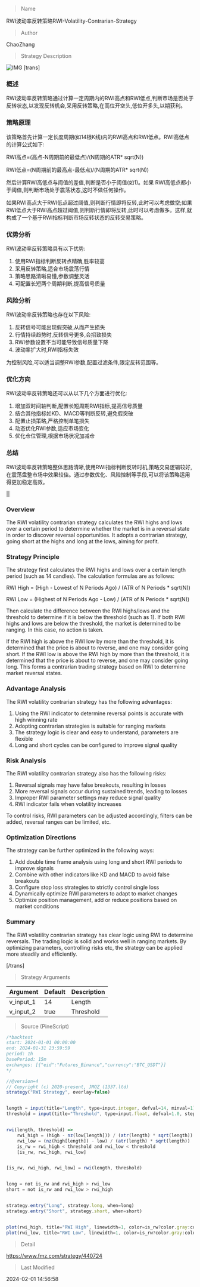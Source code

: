 
> Name

RWI波动率反转策略RWI-Volatility-Contrarian-Strategy

> Author

ChaoZhang

> Strategy Description

![IMG](https://www.fmz.com/upload/asset/172c13c696da25da589.png)
[trans]
### 概述

RWI波动率反转策略通过计算一定周期内的RWI高点和RWI低点,判断市场是否处于反转状态,以发现反转机会,采用反转策略,在高位开空头,低位开多头,以期获利。

### 策略原理  

该策略首先计算一定长度周期(如14根K线)内的RWI高点和RWI低点。RWI高低点的计算公式如下:

RWI高点=(高点-N周期前的最低点)/(N周期的ATR* sqrt(N))

RWI低点=(N周期前的最高点-最低点)/(N周期的ATR* sqrt(N))

然后计算RWI高低点与阈值的差值,判断是否小于阈值(如1)。如果 RWI高低点都小于阈值,则判断市场处于震荡状态,这时不做任何操作。

如果RWI高点大于RWI低点超过阈值,则判断行情即将反转,此时可以考虑做空;如果RWI低点大于RWI高点超过阈值,则判断行情即将反转,此时可以考虑做多。这样,就构成了一个基于RWI指标判断市场反转状态的反转交易策略。

### 优势分析

RWI波动率反转策略具有以下优势:

1. 使用RWI指标判断反转点精确,胜率较高
2. 采用反转策略,适合市场震荡行情
3. 策略思路清晰易懂,参数调整灵活
4. 可配置长短两个周期判断,提高信号质量

### 风险分析 

RWI波动率反转策略也存在以下风险:  

1. 反转信号可能出现假突破,从而产生损失
2. 行情持续趋势时,反转信号更多,会招致损失
3. RWI参数设置不当可能导致信号质量下降
4. 波动率扩大时,RWI指标失效

为控制风险,可以适当调整RWI参数,配置过滤条件,限定反转范围等。

### 优化方向  

RWI波动率反转策略还可以从以下几个方面进行优化:

1. 增加双时间轴判断,配置长短周期RWI指标,提高信号质量
2. 结合其他指标如KD、MACD等判断反转,避免假突破
3. 配置止损策略,严格控制单笔损失
4. 动态优化RWI参数,适应市场变化
5. 优化仓位管理,根据市场状况加减仓

### 总结  

RWI波动率反转策略整体思路清晰,使用RWI指标判断反转时机,策略交易逻辑较好,在震荡盘整市场中效果较佳。通过参数优化、风险控制等手段,可以将该策略运用得更加稳定高效。

||

### Overview  

The RWI volatility contrarian strategy calculates the RWI highs and lows over a certain period to determine whether the market is in a reversal state in order to discover reversal opportunities. It adopts a contrarian strategy, going short at the highs and long at the lows, aiming for profit.

### Strategy Principle

The strategy first calculates the RWI highs and lows over a certain length period (such as 14 candles). The calculation formulas are as follows:  

RWI High = (High - Lowest of N Periods Ago) / (ATR of N Periods * sqrt(N))

RWI Low = (Highest of N Periods Ago - Low) / (ATR of N Periods * sqrt(N))

Then calculate the difference between the RWI highs/lows and the threshold to determine if it is below the threshold (such as 1). If both RWI highs and lows are below the threshold, the market is determined to be ranging. In this case, no action is taken.  

If the RWI high is above the RWI low by more than the threshold, it is determined that the price is about to reverse, and one may consider going short. If the RWI low is above the RWI high by more than the threshold, it is determined that the price is about to reverse, and one may consider going long. This forms a contrarian trading strategy based on RWI to determine market reversal states.

### Advantage Analysis   

The RWI volatility contrarian strategy has the following advantages:

1. Using the RWI indicator to determine reversal points is accurate with high winning rate  
2. Adopting contrarian strategies is suitable for ranging markets
3. The strategy logic is clear and easy to understand, parameters are flexible
4. Long and short cycles can be configured to improve signal quality

### Risk Analysis

The RWI volatility contrarian strategy also has the following risks:

1. Reversal signals may have false breakouts, resulting in losses  
2. More reversal signals occur during sustained trends, leading to losses  
3. Improper RWI parameter settings may reduce signal quality
4. RWI indicator fails when volatility increases  

To control risks, RWI parameters can be adjusted accordingly, filters can be added, reversal ranges can be limited, etc.

### Optimization Directions   

The strategy can be further optimized in the following ways:  

1. Add double time frame analysis using long and short RWI periods to improve signals 
2. Combine with other indicators like KD and MACD to avoid false breakouts  
3. Configure stop loss strategies to strictly control single loss
4. Dynamically optimize RWI parameters to adapt to market changes
5. Optimize position management, add or reduce positions based on market conditions

### Summary   

The RWI volatility contrarian strategy has clear logic using RWI to determine reversals. The trading logic is solid and works well in ranging markets. By optimizing parameters, controlling risks etc, the strategy can be applied more steadily and efficiently.

[/trans]

> Strategy Arguments



|Argument|Default|Description|
|----|----|----|
|v_input_1|14|Length|
|v_input_2|true|Threshold|


> Source (PineScript)

``` javascript
/*backtest
start: 2024-01-01 00:00:00
end: 2024-01-31 23:59:59
period: 1h
basePeriod: 15m
exchanges: [{"eid":"Futures_Binance","currency":"BTC_USDT"}]
*/

//@version=4
// Copyright (c) 2020-present, JMOZ (1337.ltd)
strategy("RWI Strategy", overlay=false)


length = input(title="Length", type=input.integer, defval=14, minval=1)
threshold = input(title="Threshold", type=input.float, defval=1.0, step=0.1)


rwi(length, threshold) =>
    rwi_high = (high - nz(low[length])) / (atr(length) * sqrt(length))
    rwi_low = (nz(high[length]) - low) / (atr(length) * sqrt(length))
    is_rw = rwi_high < threshold and rwi_low < threshold
    [is_rw, rwi_high, rwi_low]


[is_rw, rwi_high, rwi_low] = rwi(length, threshold)


long = not is_rw and rwi_high > rwi_low
short = not is_rw and rwi_low > rwi_high


strategy.entry("Long", strategy.long, when=long)
strategy.entry("Short", strategy.short, when=short)


plot(rwi_high, title="RWI High", linewidth=1, color=is_rw?color.gray:color.blue, transp=0)
plot(rwi_low, title="RWI Low", linewidth=1, color=is_rw?color.gray:color.red, transp=0)

```

> Detail

https://www.fmz.com/strategy/440724

> Last Modified

2024-02-01 14:56:58
